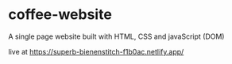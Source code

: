 # coffee-website
A single page website built with HTML, CSS and javaScript (DOM)

live at https://superb-bienenstitch-f1b0ac.netlify.app/
